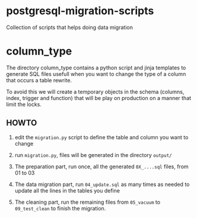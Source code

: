 # postgresql-migration-scripts
Collection of scripts that helps doing data migration

# column_type

The directory column_type contains a python script and jinja templates
to generate SQL files usefull when you want to change the type of a
column that occurs a table rewrite.

To avoid this we will create a temporary objects in the schema
(columns, index, trigger and function) that will be play on production
on a manner that limit the locks.

## HOWTO

1. edit the `migration.py` script to define the table and column you want to change

2. run `migration.py`, files will be generated in the directory `output/`

3. The preparation part, run once, all the generated `0X_....sql` files, from 01 to 03

4. The data migration part, run `04_update.sql` as many times as needed to update all the lines in the
tables you define

5. The cleaning part, run the remaining files from `05_vacuum` to `09_test_clean` to finish the migration.